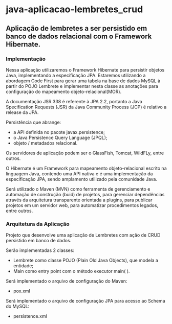 # java-aplicacao-lembretes_crud
<h2>Aplicação de lembretes a ser persistido em banco de dados relacional com o Framework Hibernate.</h2>

<h3>Implementação</h3>

<p>Nessa aplicação utilizaremos o Framework Hibernate para persistir objetos Java, implementando a especificação JPA. Estaremos utilizando a abordagem Code First para gerar uma tabela na base de dados MySQL à partir do POJO Lembrete e implementar nesta classe as anotações para configuração do mapeamento objeto-relacional(MOR).</p>
	
<p>A documentação JSR 338 é referente à JPA 2.2, portanto a Java Specification Requests (JSR) da Java Community Process (JCP) é relativo a release da JPA.</p>
	
<p>Persistência que abrange:</p>
<ul>
	<li>a API definida no pacote javax.persistence;</li>
	<li>o Java Persistence Query Language (JPQL);</li>
	<li>objeto / metadados relacional.</li>
</ul>
	
<p>Os servidores de aplicação podem ser o GlassFish, Tomcat, WildFLy, entre outros. </p>

<p>O Hibernate é um Framework para mapeamento objeto-relacional escrito na linguagem Java, contendo uma API nativa e é uma implementação da especificação JPA, sendo amplamento utilizado pela comunidade Java.</p>

<p>Será utilizado o Maven (MVN) como ferramenta de gerenciamento e automação de construção (buid) de projetos, para gerenciar dependências através da arquitetura transparente orientada a plugins, para publicar projetos em um servidor web, para automatizar procedimentos legados, entre outros.

<h3>Arquitetura da Aplicação</h3>
<p>Projeto que desenvolve uma aplicação de Lembretes com ação de CRUD persistido em banco de dados.</p>

<p> Serão implementadas 2 classes:</p>
<ul>
	<li>Lembrete como classe POJO (Plain Old Java Objects), que modela a entidade;</li>
	<li>Main como entry point com o método executor main( ).</li>
</ul>

<p> Será implementado o arquivo de configuração do Maven:</p>
<ul>
	<li>pox.xml</li>
</ul>

<p> Será implementado o arquivo de configuração JPA para acesso ao Schema do MySQL:</p>
<ul>
	<li>persistence.xml</li>
</ul>
